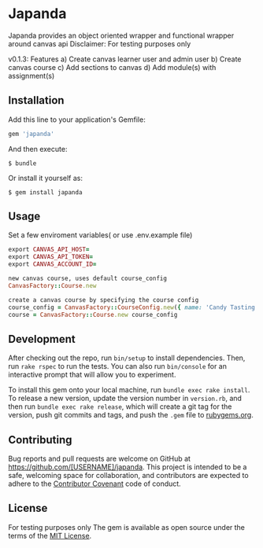 # Japanda
Japanda provides an object oriented wrapper and functional wrapper around canvas api
Disclaimer: For testing purposes only

v0.1.3: Features
a) Create canvas learner user and admin user
b) Create canvas course
c) Add sections to canvas
d) Add module(s) with assignment(s)

## Installation

Add this line to your application's Gemfile:

```ruby
gem 'japanda'
```

And then execute:

    $ bundle

Or install it yourself as:

    $ gem install japanda

## Usage
Set a few enviroment variables( or use .env.example file)

```ruby
export CANVAS_API_HOST=
export CANVAS_API_TOKEN=
export CANVAS_ACCOUNT_ID=
```

```ruby
new canvas course, uses default course_config
CanvasFactory::Course.new

create a canvas course by specifying the course config
course_config = CanvasFactory::CourseConfig.new({ name: 'Candy Tasting' })
course = CanvasFactory::Course.new course_config
```

## Development

After checking out the repo, run `bin/setup` to install dependencies. Then, run `rake rspec` to run the tests. You can also run `bin/console` for an interactive prompt that will allow you to experiment.

To install this gem onto your local machine, run `bundle exec rake install`. To release a new version, update the version number in `version.rb`, and then run `bundle exec rake release`, which will create a git tag for the version, push git commits and tags, and push the `.gem` file to [rubygems.org](https://rubygems.org).

## Contributing

Bug reports and pull requests are welcome on GitHub at https://github.com/[USERNAME]/japanda. This project is intended to be a safe, welcoming space for collaboration, and contributors are expected to adhere to the [Contributor Covenant](contributor-covenant.org) code of conduct.


## License
For testing purposes only
The gem is available as open source under the terms of the [MIT License](http://opensource.org/licenses/MIT).
